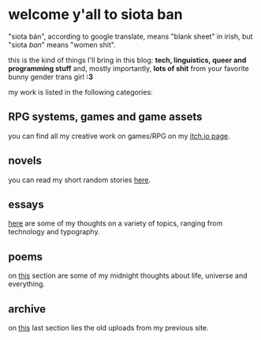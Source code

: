 # welcome y'all to siota ban
"siota bán", according to google translate, means "blank sheet" in irish, but "siota _ban_" means "women shit".

this is the kind of things I'll bring in this blog: **tech, linguistics, queer and programming stuff** and, mostly importantly, **lots of shit** from your favorite bunny gender trans girl **:3**

my work is listed in the following categories:

## RPG systems, games and game assets
you can find all my creative work on games/RPG on my [itch.io page](https://mikumikudice.itch.io).

## novels
you can read my short random stories [here](https://mikumikudice.github.io/novels).

## essays
[here](https://mikumikudice.github.io/essays) are some of my thoughts on a variety of topics, ranging from technology and typography.

## poems
on [this](https://mikumikudice.github.io/poems) section are some of my midnight thoughts about life, universe and everything.

## archive
on [this](https://mikumikudice.github.io/archive) last section lies the old uploads from my previous site.
